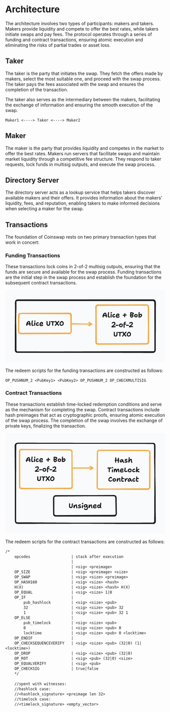 # Architecture

The architecture involves two types of participants: makers and takers. Makers provide liquidity and compete to offer the best rates, while takers initiate swaps and pay fees. The protocol operates through a series of funding and contract transactions, ensuring atomic execution and eliminating the risks of partial trades or asset loss.

## Taker

The taker is the party that initiates the swap. They fetch the offers made by makers, select the most suitable one, and proceed with the swap process. The taker pays the fees associated with the swap and ensures the completion of the transaction.

The taker also serves as the intermediary between the makers, facilitating the exchange of information and ensuring the smooth execution of the swap.

```text
Maker1 <----> Taker <----> Maker2
```

## Maker

The maker is the party that provides liquidity and competes in the market to offer the best rates. Makers run servers that facilitate swaps and maintain market liquidity through a competitive fee structure. They respond to taker requests, lock funds in multisig outputs, and execute the swap process.

## Directory Server

The directory server acts as a lookup service that helps takers discover available makers and their offers. It provides information about the makers' liquidity, fees, and reputation, enabling takers to make informed decisions when selecting a maker for the swap.

## Transactions

The foundation of Coinswap rests on two primary transaction types that work in concert:

### Funding Transactions

These transactions lock coins in 2-of-2 multisig outputs, ensuring that the funds are secure and available for the swap process. Funding transactions are the initial step in the swap process and establish the foundation for the subsequent contract transactions.

![Funding transaction](images/funding_transaction.png)

The redeem scripts for the funding transactions are constructed as follows:

```shell
OP_PUSHNUM_2 <PubKey1> <PubKey2> OP_PUSHNUM_2 OP_CHECKMULTISIG
```

### Contract Transactions

These transactions establish time-locked redemption conditions and serve as the mechanism for completing the swap. Contract transactions include hash preimages that act as cryptographic proofs, ensuring atomic execution of the swap process. The completion of the swap involves the exchange of private keys, finalizing the transaction.

![Contract Transaction](images/contract_transaction.png)

The redeem scripts for the contract transactions are constructed as follows:

```shell
/*
    opcodes                  | stack after execution
                             |
                             | <sig> <preimage>
    OP_SIZE                  | <sig> <preimage> <size>
    OP_SWAP                  | <sig> <size> <preimage>
    OP_HASH160               | <sig> <size> <hash>
    H(X)                     | <sig> <size> <hash> H(X)
    OP_EQUAL                 | <sig> <size> 1|0
    OP_IF                    |
        pub_hashlock         | <sig> <size> <pub>
        32                   | <sig> <size> <pub> 32
        1                    | <sig> <size> <pub> 32 1
    OP_ELSE                  |
        pub_timelock         | <sig> <size> <pub>
        0                    | <sig> <size> <pub> 0
        locktime             | <sig> <size> <pub> 0 <locktime>
    OP_ENDIF                 |
    OP_CHECKSEQUENCEVERIFY   | <sig> <size> <pub> (32|0) (1|<locktime>)
    OP_DROP                  | <sig> <size> <pub> (32|0)
    OP_ROT                   | <sig> <pub> (32|0) <size>
    OP_EQUALVERIFY           | <sig> <pub>
    OP_CHECKSIG              | true|false
    */

    //spent with witnesses:
    //hashlock case:
    //<hashlock_signature> <preimage len 32>
    //timelock case:
    //<timelock_signature> <empty_vector>
```